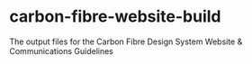 # carbon-fibre-website-build
The output files for the Carbon Fibre Design System Website &amp; Communications Guidelines
